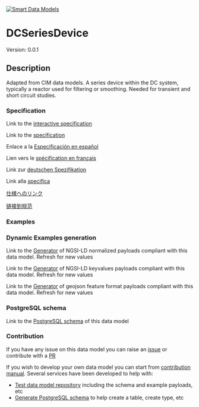 [![Smart Data Models](https://smartdatamodels.org/wp-content/uploads/2022/01/SmartDataModels_logo.png "Logo")](https://smartdatamodels.org)
# DCSeriesDevice
Version: 0.0.1

## Description 

Adapted from CIM data models. A series device within the DC system, typically a reactor used for filtering or smoothing.  Needed for transient and short circuit studies.
### Specification

Link to the [interactive specification](https://swagger.lab.fiware.org/?url=https://smart-data-models.github.io/dataModel.EnergyCIM/DCSeriesDevice/swagger.yaml)

Link to the [specification](https://github.com/smart-data-models/dataModel.EnergyCIM/blob/master/DCSeriesDevice/doc/spec.md)

Enlace a la [Especificación en español](https://github.com/smart-data-models/dataModel.EnergyCIM/blob/master/DCSeriesDevice/doc/spec_ES.md)

Lien vers le [spécification en français](https://github.com/smart-data-models/dataModel.EnergyCIM/blob/master/DCSeriesDevice/doc/spec_FR.md)

Link zur [deutschen Spezifikation](https://github.com/smart-data-models/dataModel.EnergyCIM/blob/master/DCSeriesDevice/doc/spec_DE.md)

Link alla [specifica](https://github.com/smart-data-models/dataModel.EnergyCIM/blob/master/DCSeriesDevice/doc/spec_IT.md)

[仕様へのリンク](https://github.com/smart-data-models/dataModel.EnergyCIM/blob/master/DCSeriesDevice/doc/spec_JA.md)

[链接到规范](https://github.com/smart-data-models/dataModel.EnergyCIM/blob/master/DCSeriesDevice/doc/spec_ZH.md)
### Examples
### Dynamic Examples generation

Link to the [Generator](https://smartdatamodels.org/extra/ngsi-ld_generator.php?schemaUrl=https://raw.githubusercontent.com/smart-data-models/dataModel.EnergyCIM/master/DCSeriesDevice/schema.json&email=info@smartdatamodels.org) of NGSI-LD normalized payloads compliant with this data model. Refresh for new values

Link to the [Generator](https://smartdatamodels.org/extra/ngsi-ld_generator_keyvalues.php?schemaUrl=https://raw.githubusercontent.com/smart-data-models/dataModel.EnergyCIM/master/DCSeriesDevice/schema.json&email=info@smartdatamodels.org) of NGSI-LD keyvalues payloads compliant with this data model. Refresh for new values

Link to the [Generator](https://smartdatamodels.org/extra/geojson_features_generator.php?schemaUrl=https://raw.githubusercontent.com/smart-data-models/dataModel.EnergyCIM/master/DCSeriesDevice/schema.json&email=info@smartdatamodels.org) of geojson feature format payloads compliant with this data model. Refresh for new values
### PostgreSQL schema

Link to the [PostgreSQL schema](https://smart-data-models.github.io/dataModel.EnergyCIM/DCSeriesDevice/schema.sql) of this data model
### Contribution

 If you have any issue on this data model you can raise an [issue](https://github.com/smart-data-models/dataModel.EnergyCIM/issues)  or contribute with a [PR](https://github.com/smart-data-models/dataModel.EnergyCIM/pulls)

 If you wish to develop your own data model you can start from [contribution manual](https://bit.ly/contribution_manual). Several services have been developed to help with: 
 - [Test data model repository](https://smartdatamodels.org/index.php/data-models-contribution-api/) including the schema and example payloads, etc
 - [Generate PostgreSQL schema](https://smartdatamodels.org/index.php/sql-service/) to help create a table, create type, etc